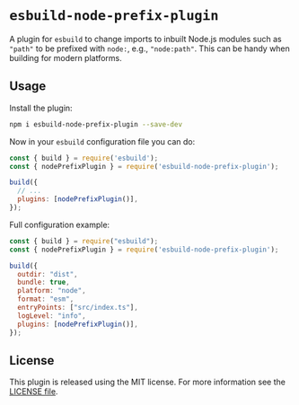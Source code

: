# `esbuild-node-prefix-plugin`

A plugin for `esbuild` to change imports to inbuilt Node.js modules such as `"path"` to be prefixed with `node:`, e.g., `"node:path"`. This can be handy when building for modern platforms.

## Usage

Install the plugin:

```sh
npm i esbuild-node-prefix-plugin --save-dev
```

Now in your `esbuild` configuration file you can do:

```js
const { build } = require('esbuild');
const { nodePrefixPlugin } = require('esbuild-node-prefix-plugin');

build({
  // ...
  plugins: [nodePrefixPlugin()],
});
```

Full configuration example:

```js
const { build } = require("esbuild");
const { nodePrefixPlugin } = require('esbuild-node-prefix-plugin');

build({
  outdir: "dist",
  bundle: true,
  platform: "node",
  format: "esm",
  entryPoints: ["src/index.ts"],
  logLevel: "info",
  plugins: [nodePrefixPlugin()],
});
```

## License

This plugin is released using the MIT license. For more information see the [LICENSE file](LICENSE).
